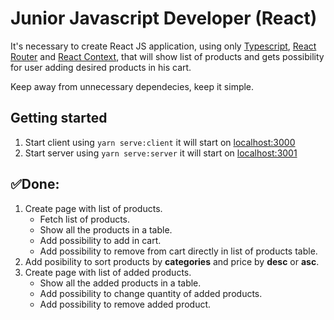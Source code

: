 # Junior Javascript Developer (React)

It's necessary to create React JS application, using only [Typescript](https://www.typescriptlang.org/), [React Router](https://reacttraining.com/react-router/web/guides/quick-start) and [React Context](https://reactjs.org/docs/context.html), that will show list of products and gets possibility for user adding desired products in his cart.

Keep away from unnecessary dependecies, keep it simple.

## Getting started

1. Start client using `yarn serve:client`
   it will start on [localhost:3000](http://localhost:3000)
2. Start server using `yarn serve:server`
   it will start on [localhost:3001](http://localhost:3001)


## :white_check_mark:Done:

<ol>
  <li>Create page with list of products.
    <ul>
      <li>Fetch list of products.</li>
      <li>Show all the products in a table.</li>
      <li>Add possibility to add in cart.</li>
      <li>Add possibility to remove from cart directly in list of products table.</li>
    </ul>
  </li>

  <li>Add posibility to sort products by <b>categories</b> and price by <b>desc</b> or <b>asc</b>.</li>

  <li>Create page with list of added products.
    <ul>
      <li>Show all the added products in a table.</li>
      <li>Add possibility to change quantity of added products.</li>
      <li>Add possibility to remove added product.</li>
    </ul>
  </li>
</ol>
